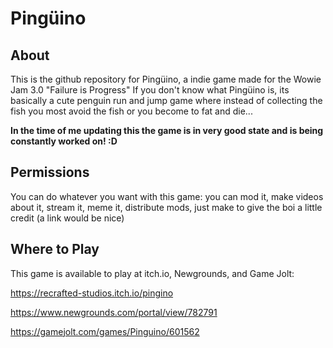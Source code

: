 # Pingüino

## About

This is the github repository for Pingüino, a indie game made for the Wowie Jam 3.0 "Failure is Progress"
If you don't know what Pingüino is, its basically a cute penguin run and jump game where instead of collecting the fish you most avoid the fish or you become to fat and die...

**In the time of me updating this the game is in very good state and is being constantly worked on!  :D**

##  Permissions

You can do whatever you want with this game: you can mod it, make videos about it, stream it, meme it, distribute mods, just make to give the boi a little credit (a link would be nice) 


## Where to Play

This game is available to play at itch.io, Newgrounds, and Game Jolt: 

https://recrafted-studios.itch.io/pingino

https://www.newgrounds.com/portal/view/782791

https://gamejolt.com/games/Pinguino/601562
